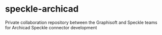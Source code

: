 # speckle-archicad
Private collaboration repository between the Graphisoft and Speckle teams for Archicad Speckle connector development

